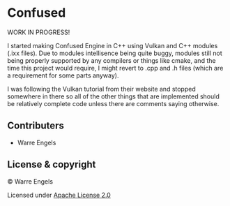 # Confused

WORK IN PROGRESS!

I started making Confused Engine in C++ using Vulkan and C++ modules (.ixx files). Due to modules intellisence being quite buggy, modules still not being properly supported by any compilers or things like cmake, and the time this project would require, I might revert to .cpp and .h files (which are a requirement for some parts anyway). 

I was following the Vulkan tutorial from their website and stopped somewhere in there so all of the other things that are implemented should be relatively complete code unless there are comments saying otherwise.



## Contributers

- Warre Engels



## License & copyright

© Warre Engels

Licensed under [Apache License 2.0](LICENSE "License")
